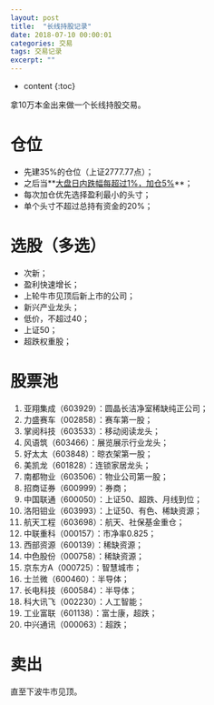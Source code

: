 ```yaml
---
layout: post
title:  "长线持股记录"
date: 2018-07-10 00:00:01
categories: 交易
tags: 交易记录
excerpt: ""
---
```


* content
{:toc}


拿10万本金出来做一个长线持股交易。

# 仓位
* 先建35%的仓位（上证2777.77点）；
* 之后当**<u>大盘日内跌幅每超过1%，加仓5%</u>**；
* 每次加仓优先选择盈利最小的头寸；
* 单个头寸不超过总持有资金的20%；


# 选股（多选）
* 次新；
* 盈利快速增长；
* 上轮牛市见顶后新上市的公司；
* 新兴产业龙头；
* 低价，不超过40；
* 上证50；
* 超跌权重股；


# 股票池
1. 亚翔集成（603929）：圆晶长洁净室稀缺纯正公司；
2. 力盛赛车（002858）：赛车第一股；
3. 掌阅科技（603533）：移动阅读龙头；
4. 风语筑（603466）：展览展示行业龙头；
5. 好太太（603848）：晾衣架第一股；
6. 美凯龙（601828）：连锁家居龙头；
7. 南都物业（603506）：物业公司第一股；
8. 招商证券（600999）：券商；
9. 中国联通（600050）：上证50、超跌、月线到位；
10. 洛阳钼业（603993）：上证50、有色、稀缺资源；
11. 航天工程（603698）：航天、社保基金重仓；
12. 中联重科（000157）：市净率0.825；
13. 西部资源（600139）：稀缺资源；
14. 中色股份（000758）：稀缺资源；
15. 京东方A（000725）：智慧城市；
16. 士兰微（600460）：半导体；
17. 长电科技（600584）：半导体；
18. 科大讯飞（002230）：人工智能；
19. 工业富联（601138）：富士康，超跌；
20. 中兴通讯（000063）：超跌；



# 卖出
直至下波牛市见顶。



